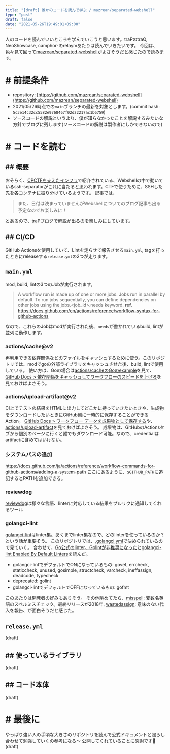 ```yaml
---
title: "[draft] 誰かのコードを読んで学ぶ / mazrean/separated-webshell"
type: "post"
draft: false
date: "2021-05-26T19:49:01+09:00"
---
```


人のコードを読んでいいところを学んでいこうと思います。traPのtraQ, NeoShowcase, camphor-のrelaymあたりは読んでいきたいです。
今回は、色々見て回って[mazrean/separated-webshell](https://github.com/mazrean/separated-webshell)がよさそうだと感じたので読みます。

# # 前提条件
- repository: [https://github.com/mazrean/separated-webshell](https://github.com/mazrean/separated-webshell)
- 2021/05/26時点での`main`ブランチの最新を対象とします。(commit hash: `5c3e14c32cc5582e9768467f02d22217ac1b6759`)
- ソースコードの解説というより、僕が知らなかったことを解説するみたいな方針でブログに残します(ソースコードの解説は製作者にしかできないので)

# # コードを読む
## ## 概要
おそらく、[CPCTFを支えたインフラ](https://trap.jp/post/1303/)で紹介されている、Webshellの中で動いているssh-separatorがこれに当たると思われます。CTFで使うために、SSHした先を各コンテナに振り分けているようです。
記事では、

> また、日付は決まっていませんがWebshellについてのブログ記事も出る予定なのでお楽しみに！

とあるので、traPブログで解説が出るのを楽しみにしています。

## ## CI/CD
GitHub Actionsを使用していて、Lintを走らせて報告させる`main.yml`, tagを打ったときにreleaseする`release.yml`の2つが走ります。

## `main.yml`
mod, build, lintの3つのJobが実行されます。

> A workflow run is made up of one or more jobs. Jobs run in parallel by default. To run jobs sequentially, you can define dependencies on other jobs using the jobs.<job_id>.needs keyword.
> **ref.** https://docs.github.com/en/actions/reference/workflow-syntax-for-github-actions

なので、これらのJobはmodが実行された後、`needs`が書かれているbuild, lintが並列に動作します。

### actions/cache@v2
再利用できる依存関係などのファイルをキャッシュするために使う。このリポジトリでは、modでgoの外部ライブラリをキャッシュさせた後、build, lintで使用している。
使い方は、Goの場合は[actions/cacheのGoのexample](https://github.com/actions/cache/blob/main/examples.md#go---modules)を見て、[GitHub Docs > 依存関係をキャッシュしてワークフローのスピードを上げる](https://docs.github.com/ja/actions/guides/caching-dependencies-to-speed-up-workflows)を見ておけばよさそう。

### actions/upload-artifact@v2
CI上でテストの結果をHTMLに出力してどこかに持っていきたいときや、生成物をダウンロードしたいときにGitHub側に一時的に保存することができるAction。
[GitHub Docs > ワークフロー データを成果物として保存する](https://docs.github.com/ja/actions/guides/storing-workflow-data-as-artifacts)や、[actions/upload-artifact](https://github.com/actions/upload-artifact)を見ておけばよさそう。
成果物は、GitHubのActionsタブから個別のページに行くと誰でもダウンロード可能。なので、credentialはartifactに含めてはいけない。

### システムパスの追加
https://docs.github.com/ja/actions/reference/workflow-commands-for-github-actions#adding-a-system-path
ここにあるように、`$GITHUB_PATH`に追記するとPATHを追加できる。

### reviewdog
[reviewdog](https://github.com/reviewdog/reviewdog)は様々な言語、linterに対応している結果をプルリクに通知してくれるツール

### golangci-lint
[golangci-lint](https://github.com/golangci/golangci-lint)はlinter集。あくまでlinter集なので、どのlinterを使っているのか？という話が重要そう。
このリポジトリでは、[.golangci.yml](https://github.com/mazrean/separated-webshell/blob/main/.golangci.yml)で決められているので見ていく。
合わせて、[Go公式のlinter、Golintが非推奨になった](https://zenn.dev/sanpo_shiho/articles/09d1da9af91998)と[golangci-lint Enabled By Default Linters](https://golangci-lint.run/usage/linters/#enabled-by-default-linters)を読んだ。

- golangci-lintでデフォルトでONになっているもの: govet, errcheck, staticcheck, unused, gosimple, structcheck, varcheck, ineffassign, deadcode, typecheck
- deprecated: golint
- golangci-lintでデフォルトでOFFになっているもの: gofmt

このあたりは開発者の好みもありそう。
その他眺めてたら、[misspell](https://github.com/client9/misspell): 変数名英語のスペルミスチェック。最終リリースが2018年, [wastedassign](https://github.com/sanposhiho/wastedassign): 意味のない代入を報告、が面白そうだと感じた。

## `release.yml`
(draft)

## ## 使っているライブラリ
(draft)

## ## コード本体
(draft)

# # 最後に
やっぱり強い人の手頃な大きさのリポジトリを読んで公式ドキュメントと照らし合わせて勉強していくの参考になる〜
公開してくれていることに感謝です🙏
(draft)
